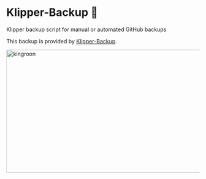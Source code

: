 # Klipper-Backup 💾 
Klipper backup script for manual or automated GitHub backups 

This backup is provided by [Klipper-Backup](https://github.com/Staubgeborener/klipper-backup).

<img width="534" height="322" alt="kingroon" src="https://github.com/user-attachments/assets/b01e841e-237f-4005-93a5-263037889ca9" />
